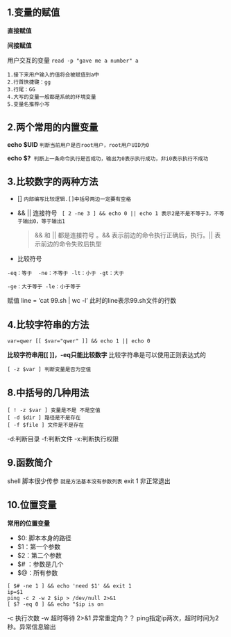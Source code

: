 ## 1.变量的赋值

**直接赋值**



**间接赋值**

用户交互的变量 `read -p "gave me a number" a`

```
1.接下来用户输入的值将会被赋值到a中
2.行首快捷键：gg
3.行尾：GG
4.大写的变量一般都是系统的环境变量
5.变量名推荐小写
```

## 2.两个常用的内置变量

 **echo $UID**  `判断当前用户是否root用户，root用户UID为0 `

 **echo $?**` 判断上一条命令执行是否成功，输出为0表示执行成功，非i0表示执行不成功`

## 3.比较数字的两种方法

* [] `内部编写比较逻辑.[]中括号两边一定要有空格`

* &&  || 连接符号 ` [ 2 -ne 3 ] && echo 0 || echo 1 表示2是不是不等于3，不等于输出0，等于输出1`

  >  &&  和 || 都是连接符号 。&& 表示前边的命令执行正确后，执行。||  表示前边的命令失败后执型

* 比较符号

```
-eq：等于  -ne：不等于 -lt：小于 -gt：大于 

-ge：大于等于 -le：小于等于 
```

赋值 line = ‘cat 99.sh | wc -l’ 此时的line表示99.sh文件的行数

## 4.比较字符串的方法

```shell
var=qwer [[ $var="qwer" ]] && echo 1 || echo 0
```
**比较字符串用[[ ]]，-eq只能比较数字**
比较字符串是可以使用正则表达式的

```
[ -z $var ] 判断变量是否为空值
```

## 8.中括号的几种用法

```shell
[ ! -z $var ] 变量是不是 不是空值 
[ -d $dir ] 路径是不是存在
[ -f $file ] 文件是不是存在
```
-d:判断目录 -f:判断文件 -x:判断执行权限

## 9.函数简介

shell 脚本很少传参 `就是方法基本没有参数列表`
exit 1 非正常退出

## 10.位置变量

**常用的位置变量** 

* $0: 脚本本身的路径
* $1：第一个参数
* $2：第二个参数
* $# ：参数是几个
* $@：所有参数

```shell
[ $# -ne 1 ] && echo 'need $1' && exit 1
ip=$1
ping -c 2 -w 2 $ip > /dev/null 2>&1 
[ $? -eq 0 ] && echo "$ip is on 
```
 -c 执行次数
 -w 超时等待
 2>&1 异常重定向？？
 ping指定ip两次，超时时间为2秒。异常信息输出